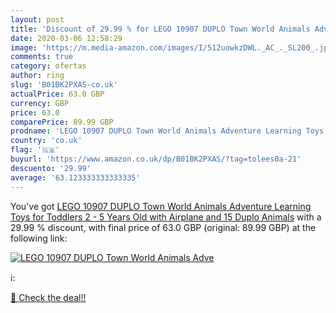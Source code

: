 ```yaml
---
layout: post
title: 'Discount of 29.99 % for LEGO 10907 DUPLO Town World Animals Adve'
date: 2020-03-06 12:58:29
image: 'https://m.media-amazon.com/images/I/512uowkzDWL._AC_._SL200_.jpg'
comments: true
category: ofertas
author: ring
slug: 'B01BK2PXAS-co.uk'
actualPrice: 63.0 GBP
currency: GBP
price: 63.0
comparePrice: 89.99 GBP
prodname: 'LEGO 10907 DUPLO Town World Animals Adventure Learning Toys for Toddlers 2 - 5 Years Old with Airplane and 15 Duplo Animals'
country: 'co.uk'
flag: '🇬🇧'
buyurl: 'https://www.amazon.co.uk/dp/B01BK2PXAS/?tag=tolees0a-21'
descuento: '29.99'
average: '63.123333333333335'
---
```


You've got [LEGO 10907 DUPLO Town World Animals Adventure Learning Toys for Toddlers 2 - 5 Years Old with Airplane and 15 Duplo Animals](https://www.amazon.co.uk/dp/B01BK2PXAS/?tag=tolees0a-21) with a  29.99 % discount, with final price of 63.0 GBP (original: 89.99 GBP) at the following link:

[![LEGO 10907 DUPLO Town World Animals Adve](https://m.media-amazon.com/images/I/512uowkzDWL._AC_._SL200_.jpg)](https://www.amazon.co.uk/dp/B01BK2PXAS/?tag=tolees0a-21)

ℹ️:


[🛒 Check the deal!!](https://www.amazon.co.uk/dp/B01BK2PXAS/?tag=tolees0a-21)
